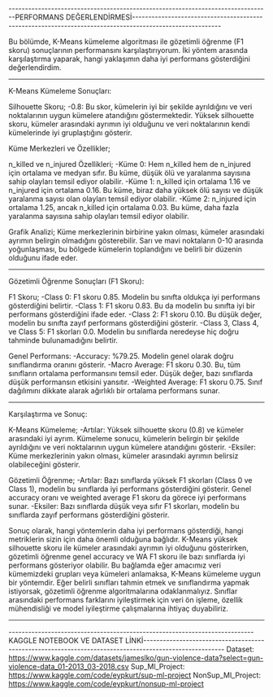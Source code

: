 --------------------------------------------------------------------------------PERFORMANS DEĞERLENDİRMESİ---------------------------------------------------------------------------------------------------------

Bu bölümde, K-Means kümeleme algoritması ile gözetimli öğrenme (F1 skoru) sonuçlarının performansını karşılaştırıyorum.
İki yöntem arasında karşılaştırma yaparak, hangi yaklaşımın daha iyi performans gösterdiğini değerlendirdim.

-------------------------------------------------------------------------------------------------------------------------------------------------------------------------------------------------------------------

K-Means Kümeleme Sonuçları:

Silhouette Skoru;
-0.8: Bu skor, kümelerin iyi bir şekilde ayrıldığını ve veri noktalarının uygun kümelere atandığını göstermektedir. 
Yüksek silhouette skoru, kümeler arasındaki ayrımın iyi olduğunu ve veri noktalarının kendi kümelerinde iyi gruplaştığını gösterir.

Küme Merkezleri ve Özellikler;

n_killed ve n_injured Özellikleri;
-Küme 0: Hem n_killed hem de n_injured için ortalama ve medyan sıfır. Bu küme, düşük ölü ve yaralanma sayısına sahip olayları temsil ediyor olabilir.
-Küme 1: n_killed için ortalama 1.16 ve n_injured için ortalama 0.16. Bu küme, biraz daha yüksek ölü sayısı ve düşük yaralanma sayısı olan olayları temsil ediyor olabilir.
-Küme 2: n_injured için ortalama 1.25, ancak n_killed için ortalama 0.03. Bu küme, daha fazla yaralanma sayısına sahip olayları temsil ediyor olabilir.

Grafik Analizi;
Küme merkezlerinin birbirine yakın olması, kümeler arasındaki ayrımın belirgin olmadığını gösterebilir. 
Sarı ve mavi noktaların 0-10 arasında yoğunlaşması, bu bölgede kümelerin toplandığını ve belirli bir düzenin olduğunu ifade eder.

--------------------------------------------------------------------------------------------------------------------------------------------------------------------------------------------------------------------------

Gözetimli Öğrenme Sonuçları (F1 Skoru):

F1 Skoru;
-Class 0: F1 skoru 0.85. Modelin bu sınıfta oldukça iyi performans gösterdiğini belirtir.
-Class 1: F1 skoru 0.83. Bu da modelin bu sınıfta iyi bir performans gösterdiğini ifade eder.
-Class 2: F1 skoru 0.10. Bu düşük değer, modelin bu sınıfta zayıf performans gösterdiğini gösterir.
-Class 3, Class 4, ve Class 5: F1 skorları 0.0. Modelin bu sınıflarda neredeyse hiç doğru tahminde bulunamadığını belirtir.

Genel Performans:
-Accuracy: %79.25. Modelin genel olarak doğru sınıflandırma oranını gösterir.
-Macro Average: F1 skoru 0.30. Bu, tüm sınıfların ortalama performansını temsil eder. Düşük değer, bazı sınıflarda düşük performansın etkisini yansıtır.
-Weighted Average: F1 skoru 0.75. Sınıf dağılımını dikkate alarak ağırlıklı bir ortalama performans sunar.

--------------------------------------------------------------------------------------------------------------------------------------------------------------------------------------------------------------------------

Karşılaştırma ve Sonuç:

K-Means Kümeleme;
-Artılar: Yüksek silhouette skoru (0.8) ve kümeler arasındaki iyi ayrım. 
          Kümeleme sonucu, kümelerin belirgin bir şekilde ayrıldığını ve veri noktalarının uygun kümelere atandığını gösterir.
-Eksiler: Küme merkezlerinin yakın olması, kümeler arasındaki ayrımın belirsiz olabileceğini gösterir.

Gözetimli Öğrenme;
-Artılar: Bazı sınıflarda yüksek F1 skorları (Class 0 ve Class 1), modelin bu sınıflarda iyi performans gösterdiğini gösterir. 
          Genel accuracy oranı ve weighted average F1 skoru da görece iyi performans sunar.
-Eksiler: Bazı sınıflarda düşük veya sıfır F1 skorları, modelin bu sınıflarda zayıf performans gösterdiğini gösterir.

Sonuç olarak, hangi yöntemlerin daha iyi performans gösterdiği, hangi metriklerin sizin için daha önemli olduğuna bağlıdır. 
K-Means yüksek silhouette skoru ile kümeler arasındaki ayrımın iyi olduğunu gösterirken, gözetimli öğrenme genel accuracy ve WA F1 skoru ile bazı sınıflarda iyi performans gösteriyor olabilir.
Bu bağlamda eğer amacımız veri kümemizdeki grupları veya kümeleri anlamaksa, K-Means kümeleme uygun bir yöntemdir.
Eğer belirli sınıfları tahmin etmek ve sınıflandırma yapmak istiyorsak, gözetimli öğrenme algoritmalarına odaklanmalıyız.
Sınıflar arasındaki performans farklarını iyileştirmek için veri ön işleme, özellik mühendisliği ve model iyileştirme çalışmalarına ihtiyaç duyabiliriz.

------------------------------------------------------------------------------------------------------------------------------------------------------------------------------------------------------------------
---------------------------------------------------------------------------KAGGLE NOTEBOOK VE DATASET LİNKİ-------------------------------------------------------------------------------------------------------
Dataset: https://www.kaggle.com/datasets/jameslko/gun-violence-data?select=gun-violence-data_01-2013_03-2018.csv
Sup_Ml_Project: https://www.kaggle.com/code/eypkurt/sup-ml-project
NonSup_Ml_Project: https://www.kaggle.com/code/eypkurt/nonsup-ml-project


